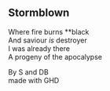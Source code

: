 ## Stormblown

Where fire burns **black  
And saviour *is* destroyer  
I was already there  
A progeny of the apocalypse  

By S and DB  
made with GHD
